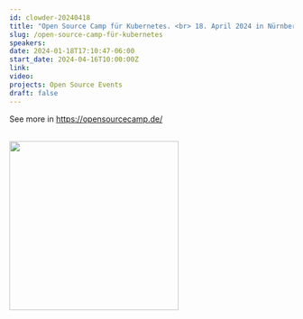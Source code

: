 ```yaml
---
id: clowder-20240418
title: "Open Source Camp für Kubernetes. <br> 18. April 2024 in Nürnberg"
slug: /open-source-camp-für-kubernetes
speakers:
date: 2024-01-18T17:10:47-06:00
start_date: 2024-04-16T10:00:00Z
link:  
video: 
projects: Open Source Events 
draft: false
---
```



See more in https://opensourcecamp.de/

<br>

<a href="https://opensourcecamp.de/" target="_blank">
<img src="/../images/carousel/OS-Camp.png" class="img-fluid mx-auto d-block" width="300">
</a>

